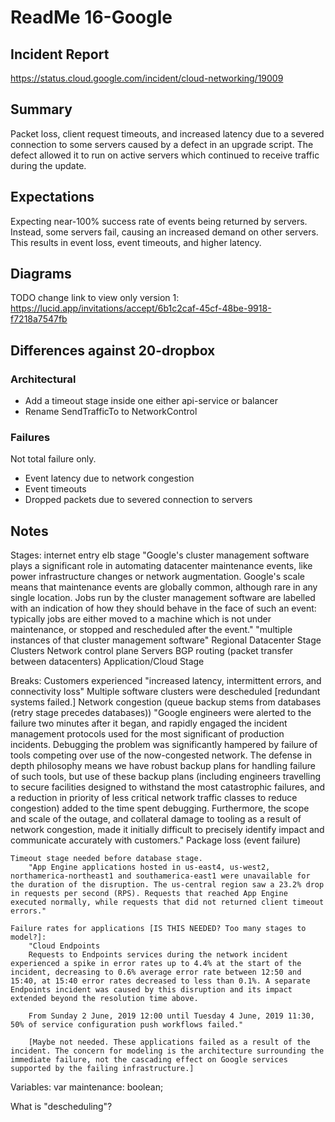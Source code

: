 # ReadMe 16-Google

## Incident Report

https://status.cloud.google.com/incident/cloud-networking/19009

## Summary

Packet loss, client request timeouts, and increased latency due to a severed connection to some servers caused by a defect in an upgrade script. The defect allowed it to run on active servers which continued to receive traffic during the update.

## Expectations

Expecting near-100% success rate of events being returned by servers. Instead, some servers fail, causing an increased demand on other servers. This results in event loss, event timeouts, and higher latency.

## Diagrams
TODO change link to view only
version 1: https://lucid.app/invitations/accept/6b1c2caf-45cf-48be-9918-f7218a7547fb

## Differences against 20-dropbox

### Architectural

* Add a timeout stage inside one either api-service or balancer
* Rename SendTrafficTo to NetworkControl

### Failures

Not total failure only.
* Event latency due to network congestion
* Event timeouts
* Dropped packets due to severed connection to servers

## Notes

Stages:
    internet entry
    elb stage
        "Google's cluster management software plays a significant role in automating datacenter maintenance events, like power infrastructure changes or network augmentation. Google's scale means that maintenance events are globally common, although rare in any single location. Jobs run by the cluster management software are labelled with an indication of how they should behave in the face of such an event: typically jobs are either moved to a machine which is not under maintenance, or stopped and rescheduled after the event."
    "multiple instances of that cluster management software"
    Regional Datacenter Stage
        Clusters 
        Network control plane
            Servers
        BGP routing (packet transfer between datacenters)
    Application/Cloud Stage

Breaks:
    Customers experienced "increased latency, intermittent errors, and connectivity loss"
    Multiple software clusters were descheduled [redundant systems failed.]
    Network congestion (queue backup stems from databases (retry stage precedes databases)) 
        "Google engineers were alerted to the failure two minutes after it began, and rapidly engaged the incident management protocols used for the most significant of production incidents. Debugging the problem was significantly hampered by failure of tools competing over use of the now-congested network. The defense in depth philosophy means we have robust backup plans for handling failure of such tools, but use of these backup plans (including engineers travelling to secure facilities designed to withstand the most catastrophic failures, and a reduction in priority of less critical network traffic classes to reduce congestion) added to the time spent debugging. Furthermore, the scope and scale of the outage, and collateral damage to tooling as a result of network congestion, made it initially difficult to precisely identify impact and communicate accurately with customers."
    Package loss (event failure)

    Timeout stage needed before database stage.
        "App Engine applications hosted in us-east4, us-west2, northamerica-northeast1 and southamerica-east1 were unavailable for the duration of the disruption. The us-central region saw a 23.2% drop in requests per second (RPS). Requests that reached App Engine executed normally, while requests that did not returned client timeout errors."

    Failure rates for applications [IS THIS NEEDED? Too many stages to model?]:
        "Cloud Endpoints
        Requests to Endpoints services during the network incident experienced a spike in error rates up to 4.4% at the start of the incident, decreasing to 0.6% average error rate between 12:50 and 15:40, at 15:40 error rates decreased to less than 0.1%. A separate Endpoints incident was caused by this disruption and its impact extended beyond the resolution time above.

        From Sunday 2 June, 2019 12:00 until Tuesday 4 June, 2019 11:30, 50% of service configuration push workflows failed."

        [Maybe not needed. These applications failed as a result of the incident. The concern for modeling is the architecture surrounding the immediate failure, not the cascading effect on Google services supported by the failing infrastructure.]
    

Variables:
    var maintenance: boolean;
    
What is "descheduling"?